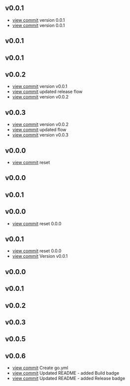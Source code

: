 <!-- START v0.0.1 -->
## v0.0.1

* [view commit](http://github.com/AndriyKalashnykov/gotest/commit/5c38c0debadc3e0543aff9e1dcd92e41cd292685) version 0.0.1
* [view commit](http://github.com/AndriyKalashnykov/gotest/commit/ecc72f828e2e8431f5fdcf7811e4b371918487e3) version 0.0.1
<!-- END v0.0.1 -->

<!-- START v0.0.1 -->
## v0.0.1


<!-- END v0.0.1 -->

<!-- START v0.0.1 -->
## v0.0.1


<!-- END v0.0.1 -->

<!-- START v0.0.2 -->
## v0.0.2

* [view commit](http://github.com/AndriyKalashnykov/gotest/commit/c59e271169c49eb2dd0e9fb56dd0625d73df6a74) version v0.0.1
* [view commit](http://github.com/AndriyKalashnykov/gotest/commit/2c80b149fe7515f43ecd65f14f077de41df00f3b) updated release flow
* [view commit](http://github.com/AndriyKalashnykov/gotest/commit/8523122b13f119c427e46c5dd67ab51b6160bb05) version v0.0.2
<!-- END v0.0.2 -->

<!-- START v0.0.3 -->
## v0.0.3

* [view commit](http://github.com/AndriyKalashnykov/gotest/commit/5854e6bff6f6c83296d91e060e7e5435941b9d7c) version v0.0.2
* [view commit](http://github.com/AndriyKalashnykov/gotest/commit/4510900954bc42f39d7c18d653213ccde197ef0b) updated flow
* [view commit](http://github.com/AndriyKalashnykov/gotest/commit/53664780b687679879126356a918788cf2e9273b) version v0.0.3
<!-- END v0.0.3 -->

<!-- START v0.0.0 -->
## v0.0.0

* [view commit](http://github.com/AndriyKalashnykov/gotest/commit/48bab9e36ac885797bee5773cfbb5530c8d3a659) reset
<!-- END v0.0.0 -->

<!-- START v0.0.0 -->
## v0.0.0


<!-- END v0.0.0 -->

<!-- START v0.0.1 -->
## v0.0.1


<!-- END v0.0.1 -->

<!-- START v0.0.0 -->
## v0.0.0

* [view commit](http://github.com/AndriyKalashnykov/gotest/commit/b440c94b64e256528562bb88d7cfe308658cf146) reset 0.0.0
<!-- END v0.0.0 -->

<!-- START v0.0.1 -->
## v0.0.1

* [view commit](http://github.com/AndriyKalashnykov/gotest/commit/b440c94b64e256528562bb88d7cfe308658cf146) reset 0.0.0
* [view commit](http://github.com/AndriyKalashnykov/gotest/commit/f6b36f33b270d5a97e6b56dabfecc9b586483363) Version v0.0.1
<!-- END v0.0.1 -->

<!-- START v0.0.0 -->
## v0.0.0


<!-- END v0.0.0 -->

<!-- START v0.0.1 -->
## v0.0.1


<!-- END v0.0.1 -->

<!-- START v0.0.2 -->
## v0.0.2


<!-- END v0.0.2 -->

<!-- START v0.0.3 -->
## v0.0.3


<!-- END v0.0.3 -->

<!-- START v0.0.5 -->
## v0.0.5


<!-- END v0.0.5 -->

<!-- START v0.0.6 -->
## v0.0.6

* [view commit](http://github.com/AndriyKalashnykov/gotest/commit/2828cacaa9cd683157b1cf920fbb32e8998301f2) Create go.yml
* [view commit](http://github.com/AndriyKalashnykov/gotest/commit/ab57c8c4836cf2534c9e67c980a9c6b5176e1d26) Updated README - added Build badge
* [view commit](http://github.com/AndriyKalashnykov/gotest/commit/e46d3a89050a605dc76cdc7569cab00bf3740424) Updated README - added Release badge
<!-- END v0.0.6 -->


